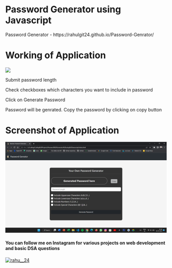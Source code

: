 # Password Generator using Javascript

<p>Password Generator - https://rahulgit24.github.io/Password-Genrator/</p>

# Working of Application

<img src="Images/gif.gif" align="center">

<p>Submit password length</p>

<p>Check checkboxes which characters you want to include in password</p>

<p>Click on Generate Password</p>

<p>Password will be genrated. Copy the password by clicking on copy button</p>

# Screenshot of Application
![alt](Images/Screenshot%20.png)

<h4> You can follow me on Instagram for various projects on web development and basic DSA questions</h4>

<p align="left">
<a href="https://instagram.com/rahu__24" target="blank"><img align="center" src="https://raw.githubusercontent.com/rahuldkjain/github-profile-readme-generator/master/src/images/icons/Social/instagram.svg" alt="rahu__24" height="30" width="40" /></a>
</p>